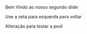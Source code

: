 Bem Vindo ao nosso segundo slide

Use a seta para esquerda para voltar

Alteração para testar a pool
